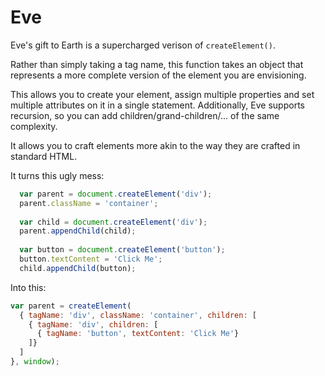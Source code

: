 # Eve
Eve's gift to Earth is a supercharged verison of `createElement()`. 

Rather than simply taking a tag name, this function takes an object that represents a more complete version of the element you are envisioning. 

This allows you to create your element, assign multiple properties and set multiple attributes on it in a single statement. Additionally, Eve supports recursion, so you can add children/grand-children/... of the same complexity.

It allows you to craft elements more akin to the way they are crafted in standard HTML. 


It turns this ugly mess:

```javascript
  var parent = document.createElement('div');
  parent.className = 'container';
  
  var child = document.createElement('div');
  parent.appendChild(child);
  
  var button = document.createElement('button');
  button.textContent = 'Click Me';
  child.appendChild(button);
```

Into this:

```javascript
var parent = createElement(
  { tagName: 'div', className: 'container', children: [
    { tagName: 'div', children: [
      { tagName: 'button', textContent: 'Click Me'}
    ]}
  ]
}, window);

```
